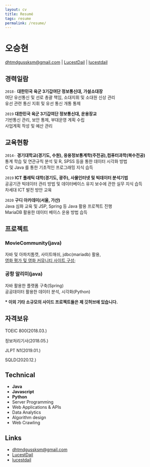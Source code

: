 ```yaml
---
layout: cv
title: Resumé
tags: resume
permalink: /resume/
---
```

# 오승현

<div id="webaddress">
<a href="mailto:dhtmdgussksm@gmail.com">dhtmdgussksm@gmail.com</a>
|
<i class="fa fa-github"></i> <a href="http://github.com/LucestDail">LucestDail</a>
|
<i class="fa fa-twitter"></i> <a href="http://twitter.com/lucestdail">lucestdail</a>
</div>


## 경력일람

`2018-`
__대한민국 육군 3기갑여단 정보통신대, 가설소대장__<br>
여단 유선통신 및 선로 총괄 책임, 소대지휘 및 소대원 신상 관리<br>
유선 관련 통신 지휘 및 유선 통신 개통 통제

`2019`
__대한민국 육군 3기갑여단 정보통신대, 운용장교__ <br>
기반통신 관리, 보안 통제, 부대운영 계획 수립<br>
사업계획 작성 및 예산 관리


## 교육현황

`2014-`
__경기대학교(경기도, 수원), 응용정보통계학(주전공),컴퓨터과학(복수전공)__<br>
통계 학습 및 연관규칙 분석 및 R, SPSS 등을 통한 데이터 시각화 방법<br>
C 및 Java 를 통한 기초적인 프로그래밍 지식 습득

`2019`
__ICT 폴레틱 대학(경기도, 광주), 사물인터넷 및 빅데이터 분석기법__<br>
공공기관 빅데이터 관리 방법 및 데이터베이스 유지 보수에 관한 실무 지식 습득<br>
차세대 ICT 발전 방안 교육

`2020`
__구디 아카데미(서울, 가산)__<br>
Java 심화 교육 및 JSP, Spring 등 Java 활용 프로젝트 진행<br>
MariaDB 활용한 데이터 베이스 운용 방법 습득


## 프로젝트

### MovieCommunity(java)

자바 및 아파치톰캣, 사이트매쉬, jdbc(mariadb) 활용,<br>
[영화 평가 및 영화 커뮤니티 사이트 구성](https://github.com/LucestDail/MovieProject);

### 공항 알리미(java)
자바 활용한 플랫폼 구축(Spring)<br>
공공데이터 활용한 데이터 분석, 시각화(Python)

__* 이외 기타 소규모의 사이드 프로젝트들은 제 깃허브에 있습니다.__


## 자격보유

TOEIC 800(2018.03.)

정보처리기사(2018.05.)

JLPT N1(2019.01.)

SQLD(2020.12.)


## Technical

* **Java**
* **Javascript**
* **Python**
* Server Programming
* Web Applications & APIs
* Data Analytics
* Algorithm design
* Web Crawling


## Links

* <i class="fa fa-envelope"></i><a href="mailto:dhtmdgussksm@gmail.com">dhtmdgussksm@gmail.com</a><br />
* <i class="fa fa-github"></i> <a href="http://github.com/LucestDail">LucestDail</a><br />
*  <i class="fa fa-twitter"></i> <a href="https://twitter.com/lucestdail">lucestdail</a><br />

<!-- ### Footer

Last updated: Jan 2020 -->
